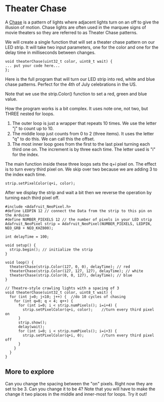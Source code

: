 # Theater Chase

A [Chase](http://en.wikipedia.org/wiki/Chase_%28lighting%29) is a pattern of lights where adjacent lights turn on an off to give the illusion of motion.  Chase lights are often used in the marquee signs of movie theaters so they are referred to as Theater Chase patterns.

We will create a single function that will set a theater chase pattern on our LED strip.  It will take two input parameters, one for the color and one for the delay time in milliseconds between changes.
```
void theaterChase(uint32_t color, uint8_t wait) {
... put your code here...
};
```

Here is the full program that will turn our LED strip into red, white and blue chase patterns.  Perfect for the 4th of July celebrations in the US.

Note that we use the strip.Color() function to set a red, green and blue value.

How the program works is a bit complex.  It uses note one, not two, but THREE nested for loops.

1. The outer loop is just a wrapper that repeats 10 times.  We use the letter "j" to count up to 10.
2. The middle loop just counts from 0 to 2 (three items).  It uses the letter "q" to do this.  We can call this the offset.
3. The most inner loop goes from the first to the last pixel turning each third one on.  The increment is by three each time.  The letter used is "i" for the index.

The main function inside these three loops sets the q+i pixel on.  The effect is to turn every third pixel on.  We skip over two because we are adding 3 to the index each time.


```
strip.setPixelColor(q+i, color);
```
After we display the strip and wait a bit then we reverse the operation by turning each third pixel off. 

```
#include <Adafruit_NeoPixel.h>
#define LEDPIN 12 // connect the Data from the strip to this pin on the Arduino
#define NUMBER_PIEXELS 12 // the number of pixels in your LED strip
Adafruit_NeoPixel strip = Adafruit_NeoPixel(NUMBER_PIEXELS, LEDPIN, NEO_GRB + NEO_KHZ800);

int delayTime = 100;

void setup() {
  strip.begin(); // initialize the strip
}

void loop() {
  theaterChase(strip.Color(127, 0, 0), delayTime); // red
  theaterChase(strip.Color(127, 127, 127), delayTime); // white
  theaterChase(strip.Color(0, 0, 127), delayTime); // blue
}

// Theatre-style crawling lights with a spacing of 3
void theaterChase(uint32_t color, uint8_t wait) {
  for (int j=0; j<10; j++) {  //do 10 cycles of chasing
    for (int q=0; q < 4; q++) {
      for (int i=0; i < strip.numPixels(); i=i+4) {
        strip.setPixelColor(q+i, color);    //turn every third pixel on
      }
      strip.show();
      delay(wait);
      for (int i=0; i < strip.numPixels(); i=i+3) {
        strip.setPixelColor(q+i, 0);        //turn every third pixel off
      }
    }
  }
}
```

## More to explore
Can you change the spacing between the "on" pixels.  Right now they are set to be 3.  Can you change it to be 4?  Note that you will have to make the change it two places in the middle and inner-most for loops.  Try it out!